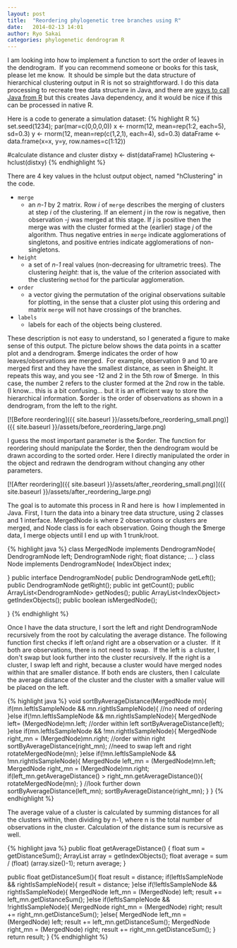 ```yaml
---
layout: post
title:  "Reordering phylogenetic tree branches using R"
date:   2014-02-13 14:01
author: Ryo Sakai
categories: phylogenetic dendrogram R
---
```

I am looking into how to implement a function to sort the order of leaves in the dendrogram.  If you can recommend someone or books for this task, please let me know.  It should be simple but the data structure of hierarchical clustering output in R is not so straightforward. I do this data processing to recreate tree data structure in Java, and there are [ways to call Java from R](http://darrenjw.wordpress.com/2011/01/01/calling-java-code-from-r/) but this creates Java dependency, and it would be nice if this can be processed in native R.

Here is a code to generate a simulation dataset:
{% highlight R %}
set.seed(1234); par(mar=c(0,0,0,0))
x <- rnorm(12, mean=rep(1:2, each=5), sd=0.3)
y <- rnorm(12, mean=rep(c(1,2,1), each=4), sd=0.3)
dataFrame &lt;- data.frame(x=x, y=y, row.names=c(1:12))

#calculate distance and cluster
distxy <- dist(dataFrame)
hClustering <- hclust(distxy)
{% endhighlight %}

There are 4 key values in the hclust output object, named "hClustering" in the code.

* `merge`
  * an *n-1* by 2 matrix. Row *i* of `merge` describes the merging of clusters at step *i* of the clustering. If an element *j* in the row is negative, then observation *-j* was merged at this stage. If *j* is positive then the merge was with the cluster formed at the (earlier) stage *j* of the algorithm. Thus negative entries in `merge` indicate agglomerations of singletons, and positive entries indicate agglomerations of non-singletons.
* `height`
  * a set of *n-1* real values (non-decreasing for ultrametric trees). The clustering *height*: that is, the value of the criterion associated with the clustering `method` for the particular agglomeration.
* `order`
  * a vector giving the permutation of the original observations suitable for plotting, in the sense that a cluster plot using this ordering and matrix `merge` will not have crossings of the branches.
* `labels`
  * labels for each of the objects being clustered.

These description is not easy to understand, so I generated a figure to make sense of this output. The picture below shows the data points in a scatter plot and a dendrogram. $merge indicates the order of how leaves/observations are merged.  For example, observation 9 and 10 are merged first and they have the smallest distance, as seen in $height. It repeats this way, and you see -12 and 2 in the 5th row of $merge.  In this case, the number 2 refers to the cluster formed at the 2nd row in the table. (I know... this is a bit confusing... but it is an efficient way to store the hierarchical information. $order is the order of observations as shown in a dendrogram, from the left to the right.

[![Before reordering]({{ site.baseurl }}/assets/before_reordering_small.png)]({{ site.baseurl }}/assets/before_reordering_large.png)

I guess the most important parameter is the $order. The function for reordering should manipulate the $order, then the dendrogram would be drawn according to the sorted order. Here I directly manipulated the order in the object and redrawn the dendrogram without changing any other parameters.

[![After reordering]({{ site.baseurl }}/assets/after_reordering_small.png)]({{ site.baseurl }}/assets/after_reordering_large.png)

The goal is to automate this process in R and here is  how I implemented in Java. First, I turn the data into a binary tree data structure, using 2 classes and 1 interface. MergedNode is where 2 observations or clusters are merged, and Node class is for each observation. Going though the $merge data, I merge objects until I end up with 1 trunk/root.

{% highlight java %}
class MergedNode implements DendrogramNode{
	DendrogramNode left;
	DendrogramNode right;
	float distance;
        ...
}
class Node implements DendrogramNode{
	IndexObject index;

}
public interface DendrogramNode{
	public DendrogramNode getLeft();
	public DendrogramNode getRight();
	public int getCount();
	public ArrayList&lt;DendrogramNode&gt; getNodes();
	public ArrayList&lt;IndexObject&gt; getIndexObjects();
	public boolean isMergedNode();

}
{% endhighlight %}

Once I have the data structure, I sort the left and right DendrogramNode recursively from the root by calculating the average distance. The following function first checks if left or/and right are a observation or a cluster.  If it both are observations, there is not need to swap.  If the left is  a cluster, I don't swap but look further into the cluster recursively. If the right is a cluster, I swap left and right, because a cluster would have merged nodes within that are smaller distance. If both ends are clusters, then I calculate the average distance of the cluster and the cluster with a smaller value will be placed on the left.

{% highlight java %}
void sortByAverageDistance(MergedNode mn){
	if(mn.leftIsSampleNode && mn.rightIsSampleNode){
		//no need of ordering
	}else if(!mn.leftIsSampleNode && mn.rightIsSampleNode){
		MergedNode left= (MergedNode)mn.left;
		//order within left
		sortByAverageDistance(left);
	}else if(mn.leftIsSampleNode && !mn.rightIsSampleNode){
		MergedNode right_mn = (MergedNode)mn.right;
		//order within right
		sortByAverageDistance(right_mn);
		//need to swap left and right
		rotateMergedNode(mn);
	}else if(!mn.leftIsSampleNode && !mn.rightIsSampleNode){
		MergedNode left_mn = (MergedNode)mn.left;
		MergedNode right_mn = (MergedNode)mn.right;
		if(left_mn.getAverageDistance() &gt; right_mn.getAverageDistance()){
			rotateMergedNode(mn);
		}
		//look further down
		sortByAverageDistance(left_mn);
		sortByAverageDistance(right_mn);
	}
}
{% endhighlight %}

The average value of a cluster is calculated by summing distances for all the clusters within, then dividing by n-1, where n is the total number of observations in the cluster. Calculation of the distance sum is recursive as well. 

{% highlight java %}
public float getAverageDistance() {
  float sum = getDistanceSum();
  ArrayList<IndexObject> array = getIndexObjects();
  float average = sum / (float) (array.size()-1);
  return average;
}

public float getDistanceSum(){
  float result = distance;
  if(leftIsSampleNode && rightIsSampleNode){
    result = distance;
  }else if(!leftIsSampleNode && rightIsSampleNode){
    MergedNode left_mn = (MergedNode) left;
    result += left_mn.getDistanceSum();
  }else if(leftIsSampleNode && !rightIsSampleNode){
    MergedNode right_mn = (MergedNode) right;
    result += right_mn.getDistanceSum();
  }else{
    MergedNode left_mn = (MergedNode) left;
    result += left_mn.getDistanceSum();
    MergedNode right_mn = (MergedNode) right;
    result += right_mn.getDistanceSum();
  }
  return result;
}
{% endhighlight %}
